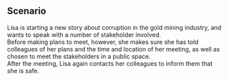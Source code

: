 ## Scenario
Lisa is starting a new story about corruption in the gold mining industry, and wants to speak with a number of stakeholder involved.
<br>
Before making plans to meet, however, she makes sure she has told colleagues of her plans and the time and location of her meeting, as well as chosen to meet the stakeholders in a public space.
<br>
After the meeting, Lisa again contacts her colleagues to inform them that she is safe.
